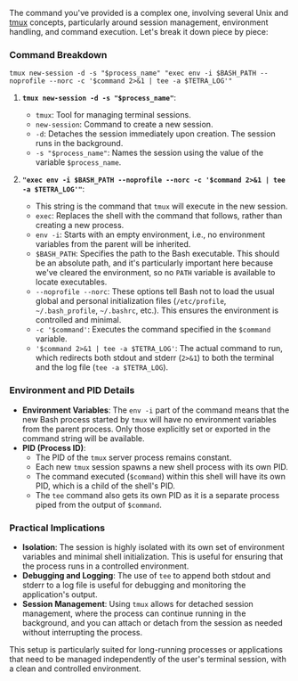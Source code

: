 The command you've provided is a complex one, involving several Unix and [tmux](file:///Users/mricos/src/devops-study-group/tetra/bash/pm.sh#62%2C10-62%2C10) concepts, particularly around session management, environment handling, and command execution. Let's break it down piece by piece:

### Command Breakdown

```shell
tmux new-session -d -s "$process_name" "exec env -i $BASH_PATH --noprofile --norc -c '$command 2>&1 | tee -a $TETRA_LOG'"
```

1. **`tmux new-session -d -s "$process_name"`**:
   - `tmux`: Tool for managing terminal sessions.
   - `new-session`: Command to create a new session.
   - `-d`: Detaches the session immediately upon creation. The session runs in the background.
   - `-s "$process_name"`: Names the session using the value of the variable `$process_name`.

2. **`"exec env -i $BASH_PATH --noprofile --norc -c '$command 2>&1 | tee -a $TETRA_LOG'"`**:
   - This string is the command that `tmux` will execute in the new session.
   - `exec`: Replaces the shell with the command that follows, rather than creating a new process.
   - `env -i`: Starts with an empty environment, i.e., no environment variables from the parent will be inherited.
   - `$BASH_PATH`: Specifies the path to the Bash executable. This should be an absolute path, and it's particularly important here because we've cleared the environment, so no `PATH` variable is available to locate executables.
   - `--noprofile --norc`: These options tell Bash not to load the usual global and personal initialization files (`/etc/profile`, `~/.bash_profile`, `~/.bashrc`, etc.). This ensures the environment is controlled and minimal.
   - `-c '$command'`: Executes the command specified in the `$command` variable.
   - `'$command 2>&1 | tee -a $TETRA_LOG'`: The actual command to run, which redirects both stdout and stderr (`2>&1`) to both the terminal and the log file (`tee -a $TETRA_LOG`).

### Environment and PID Details

- **Environment Variables**: The `env -i` part of the command means that the new Bash process started by `tmux` will have no environment variables from the parent process. Only those explicitly set or exported in the command string will be available.
- **PID (Process ID)**:
  - The PID of the `tmux` server process remains constant.
  - Each new `tmux` session spawns a new shell process with its own PID.
  - The command executed (`$command`) within this shell will have its own PID, which is a child of the shell's PID.
  - The `tee` command also gets its own PID as it is a separate process piped from the output of `$command`.

### Practical Implications

- **Isolation**: The session is highly isolated with its own set of environment variables and minimal shell initialization. This is useful for ensuring that the process runs in a controlled environment.
- **Debugging and Logging**: The use of `tee` to append both stdout and stderr to a log file is useful for debugging and monitoring the application's output.
- **Session Management**: Using `tmux` allows for detached session management, where the process can continue running in the background, and you can attach or detach from the session as needed without interrupting the process.

This setup is particularly suited for long-running processes or applications that need to be managed independently of the user's terminal session, with a clean and controlled environment.
